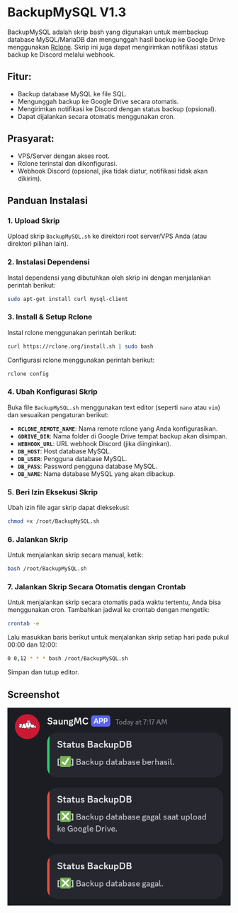# BackupMySQL V1.3

BackupMySQL adalah skrip bash yang digunakan untuk membackup database MySQL/MariaDB dan mengunggah hasil backup ke Google Drive menggunakan [Rclone](https://rclone.org/). Skrip ini juga dapat mengirimkan notifikasi status backup ke Discord melalui webhook.

## Fitur:
- Backup database MySQL ke file SQL.
- Mengunggah backup ke Google Drive secara otomatis.
- Mengirimkan notifikasi ke Discord dengan status backup (opsional).
- Dapat dijalankan secara otomatis menggunakan cron.

## Prasyarat:
- VPS/Server dengan akses root.
- Rclone terinstal dan dikonfigurasi.
- Webhook Discord (opsional, jika tidak diatur, notifikasi tidak akan dikirim).

## Panduan Instalasi

### 1. **Upload Skrip**
   Upload skrip `BackupMySQL.sh` ke direktori root server/VPS Anda (atau direktori pilihan lain).

### 2. **Instalasi Dependensi**
   Instal dependensi yang dibutuhkan oleh skrip ini dengan menjalankan perintah berikut:
   ```bash
   sudo apt-get install curl mysql-client
   ```

### 3. **Install & Setup Rclone**
   Instal rclone menggunakan perintah berikut:
   ```bash
   curl https://rclone.org/install.sh | sudo bash
   ```
   Configurasi rclone menggunakan perintah berikut:
   ```bash
rclone config
   ```

### 4. **Ubah Konfigurasi Skrip**
   Buka file `BackupMySQL.sh` menggunakan text editor (seperti `nano` atau `vim`) dan sesuaikan pengaturan berikut:
   
   - **`RCLONE_REMOTE_NAME`**: Nama remote rclone yang Anda konfigurasikan.
   - **`GDRIVE_DIR`**: Nama folder di Google Drive tempat backup akan disimpan.
   - **`WEBHOOK_URL`**: URL webhook Discord (jika diinginkan).
   - **`DB_HOST`**: Host database MySQL.
   - **`DB_USER`**: Pengguna database MySQL.
   - **`DB_PASS`**: Password pengguna database MySQL.
   - **`DB_NAME`**: Nama database MySQL yang akan dibackup.

### 5. **Beri Izin Eksekusi Skrip**
   Ubah izin file agar skrip dapat dieksekusi:
   ```bash
   chmod +x /root/BackupMySQL.sh
   ```

### 6. **Jalankan Skrip**
   Untuk menjalankan skrip secara manual, ketik:
   ```bash
   bash /root/BackupMySQL.sh
   ```

### 7. **Jalankan Skrip Secara Otomatis dengan Crontab**
   Untuk menjalankan skrip secara otomatis pada waktu tertentu, Anda bisa menggunakan cron. Tambahkan jadwal ke crontab dengan mengetik:
   ```bash
   crontab -e
   ```

   Lalu masukkan baris berikut untuk menjalankan skrip setiap hari pada pukul 00:00 dan 12:00:
   ```bash
   0 0,12 * * * bash /root/BackupMySQL.sh
   ```

   Simpan dan tutup editor.

## Screenshot

![Screenshot](Screenshot_20240820-071938.png)
